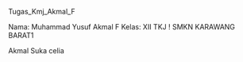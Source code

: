 Tugas_Kmj_Akmal_F

Nama: Muhammad Yusuf Akmal F
Kelas: XII TKJ !
SMKN KARAWANG BARAT1

Akmal Suka celia


